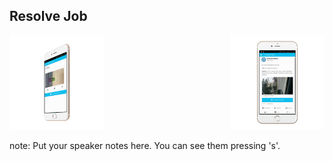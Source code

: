 ##  Resolve Job

<img style="background:none; border:none; box-shadow:none; float:right; max-width: 30%; max-height: 30%; " src="resources/tmom-complete.png">

<img style="background:none; border:none; box-shadow:none; max-width: 30%; max-height: 30%; " src="resources/tmom-comment.png">


note:
    Put your speaker notes here.
    You can see them pressing 's'.


